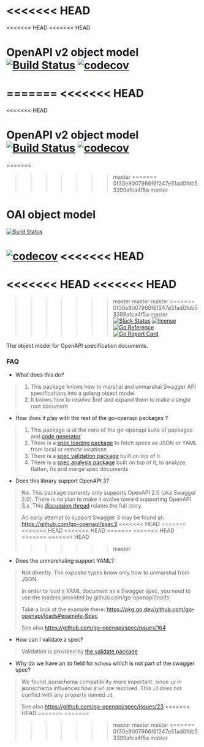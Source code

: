 <<<<<<< HEAD
=======
<<<<<<< HEAD
<<<<<<< HEAD
# OpenAPI v2 object model [![Build Status](https://github.com/go-openapi/spec/actions/workflows/go-test.yml/badge.svg)](https://github.com/go-openapi/spec/actions?query=workflow%3A"go+test") [![codecov](https://codecov.io/gh/go-openapi/spec/branch/master/graph/badge.svg)](https://codecov.io/gh/go-openapi/spec)

=======
<<<<<<< HEAD
=======
<<<<<<< HEAD
# OpenAPI v2 object model [![Build Status](https://github.com/go-openapi/spec/actions/workflows/go-test.yml/badge.svg)](https://github.com/go-openapi/spec/actions?query=workflow%3A"go+test") [![codecov](https://codecov.io/gh/go-openapi/spec/branch/master/graph/badge.svg)](https://codecov.io/gh/go-openapi/spec)

=======
>>>>>>> master
=======
>>>>>>> 0f30e9007966f6f247e51ad0fdb53399afca4f5a
>>>>>>> master
# OAI object model

[![Build Status](https://travis-ci.org/go-openapi/spec.svg?branch=master)](https://travis-ci.org/go-openapi/spec)
<!-- [![Build status](https://ci.appveyor.com/api/projects/status/x377t5o9ennm847o/branch/master?svg=true)](https://ci.appveyor.com/project/casualjim/go-openapi/spec/branch/master) -->
[![codecov](https://codecov.io/gh/go-openapi/spec/branch/master/graph/badge.svg)](https://codecov.io/gh/go-openapi/spec)
<<<<<<< HEAD
=======
<<<<<<< HEAD
<<<<<<< HEAD
=======
>>>>>>> master
>>>>>>> master
>>>>>>> master
=======
>>>>>>> 0f30e9007966f6f247e51ad0fdb53399afca4f5a
>>>>>>> master
[![Slack Status](https://slackin.goswagger.io/badge.svg)](https://slackin.goswagger.io)
[![license](http://img.shields.io/badge/license-Apache%20v2-orange.svg)](https://raw.githubusercontent.com/go-openapi/spec/master/LICENSE)
[![Go Reference](https://pkg.go.dev/badge/github.com/go-openapi/spec.svg)](https://pkg.go.dev/github.com/go-openapi/spec)
[![Go Report Card](https://goreportcard.com/badge/github.com/go-openapi/spec)](https://goreportcard.com/report/github.com/go-openapi/spec)

The object model for OpenAPI specification documents.

### FAQ

* What does this do?

> 1. This package knows how to marshal and unmarshal Swagger API specifications into a golang object model
> 2. It knows how to resolve $ref and expand them to make a single root document

* How does it play with the rest of the go-openapi packages ?

> 1. This package is at the core of the go-openapi suite of packages and [code generator](https://github.com/go-swagger/go-swagger)
> 2. There is a [spec loading package](https://github.com/go-openapi/loads) to fetch specs as JSON or YAML from local or remote locations
> 3. There is a [spec validation package](https://github.com/go-openapi/validate) built on top of it
> 4. There is a [spec analysis package](https://github.com/go-openapi/analysis) built on top of it, to analyze, flatten, fix and merge spec documents

* Does this library support OpenAPI 3?

> No.
> This package currently only supports OpenAPI 2.0 (aka Swagger 2.0).
> There is no plan to make it evolve toward supporting OpenAPI 3.x.
> This [discussion thread](https://github.com/go-openapi/spec/issues/21) relates the full story.
>
> An early attempt to support Swagger 3 may be found at: https://github.com/go-openapi/spec3
<<<<<<< HEAD
=======
<<<<<<< HEAD
<<<<<<< HEAD
=======
<<<<<<< HEAD
=======
<<<<<<< HEAD
>>>>>>> master

* Does the unmarshaling support YAML?

> Not directly. The exposed types know only how to unmarshal from JSON.
>
> In order to load a YAML document as a Swagger spec, you need to use the loaders provided by
> github.com/go-openapi/loads
>
> Take a look at the example there: https://pkg.go.dev/github.com/go-openapi/loads#example-Spec
>
> See also https://github.com/go-openapi/spec/issues/164

* How can I validate a spec?

> Validation is provided by [the validate package](http://github.com/go-openapi/validate)

* Why do we have an `ID` field for `Schema` which is not part of the swagger spec?

> We found jsonschema compatibility more important: since `id` in jsonschema influences
> how `$ref` are resolved.
> This `id` does not conflict with any property named `id`.
>
> See also https://github.com/go-openapi/spec/issues/23
<<<<<<< HEAD
=======
=======
>>>>>>> master
>>>>>>> master
>>>>>>> master
=======
>>>>>>> 0f30e9007966f6f247e51ad0fdb53399afca4f5a
>>>>>>> master
